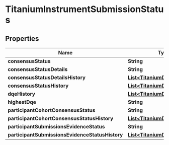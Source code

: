 

# TitaniumInstrumentSubmissionStatus


## Properties

| Name | Type | Description | Notes |
|------------ | ------------- | ------------- | -------------|
|**consensusStatus** | **String** |  |  [optional] |
|**consensusStatusDetails** | **String** |  |  [optional] |
|**consensusStatusDetailsHistory** | [**List&lt;TitaniumDateAndValue&gt;**](TitaniumDateAndValue.md) |  |  [optional] |
|**consensusStatusHistory** | [**List&lt;TitaniumDateAndValue&gt;**](TitaniumDateAndValue.md) |  |  [optional] |
|**dqeHistory** | [**List&lt;TitaniumDateAndValue&gt;**](TitaniumDateAndValue.md) |  |  [optional] |
|**highestDqe** | **String** |  |  [optional] |
|**participantCohortConsensusStatus** | **String** |  |  [optional] |
|**participantCohortConsensusStatusHistory** | [**List&lt;TitaniumDateAndValue&gt;**](TitaniumDateAndValue.md) |  |  [optional] |
|**participantSubmissionsEvidenceStatus** | **String** |  |  [optional] |
|**participantSubmissionsEvidenceStatusHistory** | [**List&lt;TitaniumDateAndValue&gt;**](TitaniumDateAndValue.md) |  |  [optional] |



